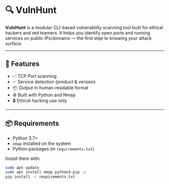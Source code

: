 # 🔍 VulnHunt

**VulnHunt** is a modular CLI-based vulnerability scanning tool built for ethical hackers and red teamers. It helps you identify open ports and running services on public IPs/domains — the first step to knowing your attack surface.

---

## 🚀 Features

- ✅ TCP Port scanning
- ✅ Service detection (product & version)
- 📦 Output in human-readable format
- ⚙️ Built with Python and Nmap
- 🔒 Ethical hacking use only

---

## 📦 Requirements

- Python 3.7+
- `nmap` installed on the system
- Python packages (in `requirements.txt`)

Install them with:

```bash
sudo apt update
sudo apt install nmap python3-pip -y
pip install -r requirements.txt
